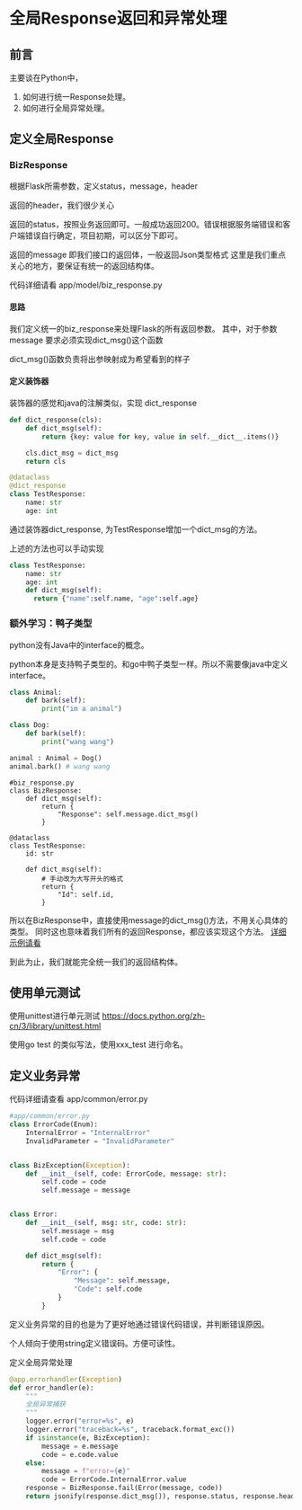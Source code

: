 # 全局Response返回和异常处理

## 前言
主要谈在Python中，
1. 如何进行统一Response处理。
2. 如何进行全局异常处理。

## 定义全局Response
### BizResponse
根据Flask所需参数，定义status，message，header

返回的header，我们很少关心

返回的status，按照业务返回即可。一般成功返回200。错误根据服务端错误和客户端错误自行确定，项目初期，可以区分下即可。

返回的message 即我们接口的返回体，一般返回Json类型格式
这里是我们重点关心的地方，要保证有统一的返回结构体。

代码详细请看
app/model/biz_response.py

#### 思路
我们定义统一的biz_response来处理Flask的所有返回参数。
其中，对于参数message 要求必须实现dict_msg()这个函数

dict_msg()函数负责将出参映射成为希望看到的样子

#### 定义装饰器
装饰器的感觉和java的注解类似，实现 dict_response
```python
def dict_response(cls):
    def dict_msg(self):
        return {key: value for key, value in self.__dict__.items()}

    cls.dict_msg = dict_msg
    return cls

@dataclass
@dict_response
class TestResponse:
    name: str
    age: int
```
通过装饰器dict_response, 为TestResponse增加一个dict_msg的方法。

上述的方法也可以手动实现
```python
class TestResponse:
    name: str
    age: int
    def dict_msg(self):
      return {"name":self.name, "age":self.age}

```

### 额外学习：鸭子类型
python没有Java中的interface的概念。

python本身是支持鸭子类型的。和go中鸭子类型一样。所以不需要像java中定义interface。
```python
class Animal:
    def bark(self):
        print("im a animal")

class Dog:
    def bark(self):
        print("wang wang")

animal : Animal = Dog()
animal.bark() # wang wang
```

```python3
#biz_response.py
class BizResponse:
    def dict_msg(self):
        return {
            "Response": self.message.dict_msg()
        }

@dataclass
class TestResponse:
    id: str
    
    def dict_msg(self):
        # 手动改为大写开头的格式
        return {
            "Id": self.id,
        }

```
所以在BizResponse中，直接使用message的dict_msg()方法，不用关心具体的类型。
同时这也意味着我们所有的返回Response，都应该实现这个方法。
[详细示例请看](/app/model/biz_response_test.py)

到此为止，我们就能完全统一我们的返回结构体。


## 使用单元测试
使用unittest进行单元测试
https://docs.python.org/zh-cn/3/library/unittest.html


使用go test 的类似写法，使用xxx_test 进行命名。

## 定义业务异常
代码详细请查看 app/common/error.py
```python
#app/common/error.py
class ErrorCode(Enum):
    InternalError = "InternalError"
    InvalidParameter = "InvalidParameter"


class BizException(Exception):
    def __init__(self, code: ErrorCode, message: str):
        self.code = code
        self.message = message


class Error:
    def __init__(self, msg: str, code: str):
        self.message = msg
        self.code = code

    def dict_msg(self):
        return {
            "Error": {
                "Message": self.message,
                "Code": self.code
            }
        }

```
定义业务异常的目的也是为了更好地通过错误代码错误，并判断错误原因。

个人倾向于使用string定义错误码。方便可读性。

定义全局异常处理
```python
@app.errorhandler(Exception)
def error_handler(e):
    """
    全局异常捕获
    """
    logger.error("error=%s", e)
    logger.error("traceback=%s", traceback.format_exc())
    if isinstance(e, BizException):
        message = e.message
        code = e.code.value
    else:
        message = f"error={e}"
        code = ErrorCode.InternalError.value
    response = BizResponse.fail(Error(message, code))
    return jsonify(response.dict_msg()), response.status, response.header


```